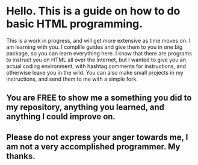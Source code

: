 <h1>Hello. This is a guide on how to do basic HTML programming.</h1>
<p>This is a work in progress, and will get more extensive as time moves on. I am learning with you. I complile guides and give them to you in one big package, so you can learn everything here. I know that there are programs to instruct you on HTML all over the Internet, but I wanted to give you an actual coding environment, with hashtag comments for instructions, and otherwise leave you in the wild. You can also make small projects in my instructions, and send them to me with a simple fork.</p>
<h2>You are FREE to show me a something you did to my repository, anything you learned, and anything I could improve on.<h2>
<p>Please do not express your anger towards me, I am not a very accomplished programmer. My thanks.</p>
